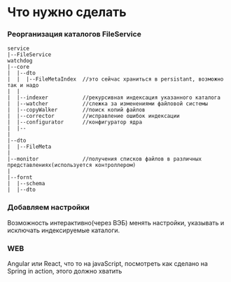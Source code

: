 
# Что нужно сделать

### Реорганизация каталогов FileService
````
service
|--FileService
watchdog
|--core
|  |--dto
|  |  |--FileMetaIndex  //это сейчас храниться в persistant, возможно так и надо
|  |
|  |--indexer           //рекурсивная индексация указанного каталога
|  |--watcher           //слежка за изменениями файловой системы
|  |--copyWalker        //поиск копий файлов
|  |--corrector         //исправление ошибок индексации
|  |--configurator      //конфигуратор ядра
|  |--
| 
|--dto
|  |--FileMeta
|  
|--monitor              //получения списков файлов в различных представлениях(используется контроллером)
|
|--fornt
|  |--schema
|  |--dto
````

### Добавляем настройки
Возможность интерактивно(через ВЭБ) менять настройки, указывать и исключать индексируемые каталоги.

### WEB
Angular или React, что то на javaScript, посмотреть как сделано на Spring in action, этого должно хватить

